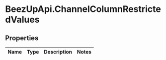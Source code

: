 # BeezUpApi.ChannelColumnRestrictedValues

## Properties
Name | Type | Description | Notes
------------ | ------------- | ------------- | -------------



